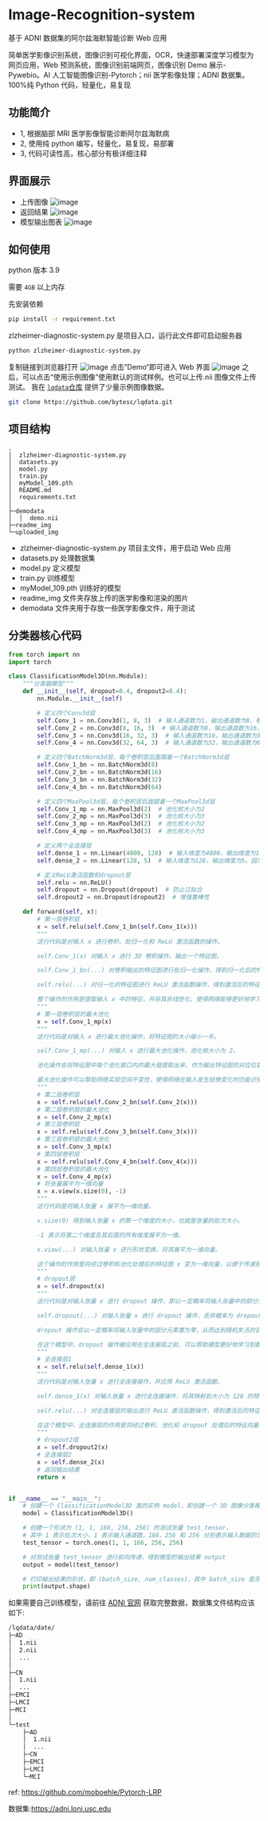 # Image-Recognition-system

基于 ADNI 数据集的阿尔兹海默智能诊断 Web 应用

简单医学影像识别系统，图像识别可视化界面，OCR，快速部署深度学习模型为网页应用，Web 预测系统，图像识别前端网页，图像识别 Demo 展示-Pywebio。AI 人工智能图像识别-Pytorch；nii 医学影像处理；ADNI 数据集。100%纯 Python 代码，轻量化，易复现

## 功能简介

- 1, 根据脑部 MRI 医学影像智能诊断阿尔兹海默病
- 2, 使用纯 python 编写，轻量化，易复现，易部署
- 3, 代码可读性高，核心部分有极详细注释

## 界面展示

- 上传图像
  ![image](./readme_img/1.png)
- 返回结果
  ![image](./readme_img/2.png)
- 模型输出图表
  ![image](./readme_img/3.png)

## 如何使用

python 版本 3.9

需要 `4GB` 以上内存

先安装依赖

```bash
pip install -r requirement.txt
```

zlzheimer-diagnostic-system.py 是项目入口，运行此文件即可启动服务器

```bash
python zlzheimer-diagnostic-system.py
```

复制链接到浏览器打开
![image](./readme_img/4.png)
点击”Demo“即可进入 Web 界面
![image](./readme_img/5.png)
之后，可以点击“使用示例图像”使用默认的测试样例。也可以上传.nii 图像文件上传测试。
我在 [`lqdata`仓库](https://github.com/bytesc/lqdata) 提供了少量示例图像数据。
```bash
git clone https://github.com/bytesc/lqdata.git
```

## 项目结构

```
.
│  zlzheimer-diagnostic-system.py
│  datasets.py
│  model.py
│  train.py
│  myModel_109.pth
│  README.md
│  requirements.txt
│
├─demodata
│  │  demo.nii
├─readme_img
└─uploaded_img
```

- zlzheimer-diagnostic-system.py 项目主文件，用于启动 Web 应用
- datasets.py 处理数据集
- model.py 定义模型
- train.py 训练模型
- myModel_109.pth 训练好的模型
- readme_img 文件夹存放上传的医学影像和渲染的图片
- demodata 文件夹用于存放一些医学影像文件，用于测试

## 分类器核心代码

```python
from torch import nn
import torch

class ClassificationModel3D(nn.Module):
    """分类器模型"""
    def __init__(self, dropout=0.4, dropout2=0.4):
        nn.Module.__init__(self)

        # 定义四个Conv3d层
        self.Conv_1 = nn.Conv3d(1, 8, 3)  # 输入通道数为1，输出通道数为8，卷积核大小为3x3x3
        self.Conv_2 = nn.Conv3d(8, 16, 3)  # 输入通道数为8，输出通道数为16，卷积核大小为3x3x3
        self.Conv_3 = nn.Conv3d(16, 32, 3)  # 输入通道数为16，输出通道数为32，卷积核大小为3x3x3
        self.Conv_4 = nn.Conv3d(32, 64, 3)  # 输入通道数为32，输出通道数为64，卷积核大小为3x3x3

        # 定义四个BatchNorm3d层，每个卷积层后面跟着一个BatchNorm3d层
        self.Conv_1_bn = nn.BatchNorm3d(8)
        self.Conv_2_bn = nn.BatchNorm3d(16)
        self.Conv_3_bn = nn.BatchNorm3d(32)
        self.Conv_4_bn = nn.BatchNorm3d(64)

        # 定义四个MaxPool3d层，每个卷积层后面跟着一个MaxPool3d层
        self.Conv_1_mp = nn.MaxPool3d(2)  # 池化核大小为2
        self.Conv_2_mp = nn.MaxPool3d(3)  # 池化核大小为3
        self.Conv_3_mp = nn.MaxPool3d(2)  # 池化核大小为2
        self.Conv_4_mp = nn.MaxPool3d(3)  # 池化核大小为3

        # 定义两个全连接层
        self.dense_1 = nn.Linear(4800, 128)  # 输入维度为4800，输出维度为128
        self.dense_2 = nn.Linear(128, 5)  # 输入维度为128，输出维度为5。因为这是一个五分类问题，所以最终需要输出维度为5

        # 定义ReLU激活函数和dropout层
        self.relu = nn.ReLU()
        self.dropout = nn.Dropout(dropout)  # 防止过拟合
        self.dropout2 = nn.Dropout(dropout2)  # 增强鲁棒性

    def forward(self, x):
        # 第一层卷积层
        x = self.relu(self.Conv_1_bn(self.Conv_1(x)))
        """
        这行代码是对输入 x 进行卷积、批归一化和 ReLU 激活函数的操作。

        self.Conv_1(x) 对输入 x 进行 3D 卷积操作，输出一个特征图。

        self.Conv_1_bn(...) 对卷积输出的特征图进行批归一化操作，得到归一化后的特征图。

        self.relu(...) 对归一化的特征图进行 ReLU 激活函数操作，得到激活后的特征图。

        整个操作的作用是提取输入 x 中的特征，并将其非线性化，使得网络能够更好地学习这些特征。这里使用了批归一化的技术，可以加速模型的训练过程并提高模型的泛化能力。最终得到的输出结果是经过卷积、批归一化和 ReLU 激活函数处理后的特征图 x。
        """
        # 第一层卷积层的最大池化
        x = self.Conv_1_mp(x)
        """
        这行代码是对输入 x 进行最大池化操作，将特征图的大小缩小一半。

        self.Conv_1_mp(...) 对输入 x 进行最大池化操作，池化核大小为 2。

        池化操作会将特征图中每个池化窗口内的最大值提取出来，作为输出特征图的对应位置的值，从而将特征图的大小缩小一半。

        最大池化操作可以帮助网络实现空间不变性，使得网络在输入发生轻微变化时仍能识别出相同的特征。在这个模型中，经过最大池化后的特征图 x 会传递到下一层卷积层中进行特征提取和非线性化处理。
        """
        # 第二层卷积层
        x = self.relu(self.Conv_2_bn(self.Conv_2(x)))
        # 第二层卷积层的最大池化
        x = self.Conv_2_mp(x)
        # 第三层卷积层
        x = self.relu(self.Conv_3_bn(self.Conv_3(x)))
        # 第三层卷积层的最大池化
        x = self.Conv_3_mp(x)
        # 第四层卷积层
        x = self.relu(self.Conv_4_bn(self.Conv_4(x)))
        # 第四层卷积层的最大池化
        x = self.Conv_4_mp(x)
        # 将张量展平为一维向量
        x = x.view(x.size(0), -1)
        """
        这行代码是将输入张量 x 展平为一维向量。

        x.size(0) 得到输入张量 x 的第一个维度的大小，也就是张量的批次大小。

        -1 表示将第二个维度及其后面的所有维度展平为一维。

        x.view(...) 对输入张量 x 进行形状变换，将其展平为一维向量。

        这个操作的作用是将经过卷积和池化处理后的特征图 x 变为一维向量，以便于传递到全连接层进行分类或回归等任务。展平后的向量大小为 (batch_size, num_features)，其中 batch_size 是输入张量的批次大小，num_features 是展平后的向量元素个数，也就是经过卷积和池化处理后的特征数量。
        """
        # dropout层
        x = self.dropout(x)
        """
        这行代码是对输入张量 x 进行 dropout 操作，即以一定概率将输入张量中的部分元素置为零。

        self.dropout(...) 对输入张量 x 进行 dropout 操作，丢弃概率为 dropout。

        dropout 操作会以一定概率将输入张量中的部分元素置为零，从而达到随机失活的目的。这样做可以减少过拟合，增强模型的泛化能力。

        在这个模型中，dropout 操作被应用在全连接层之前，可以帮助模型更好地学习到数据的特征，防止过拟合。最终得到的 x 张量是经过 dropout 操作后的结果，会传递到下一层全连接层进行处理。
        """
        # 全连接层1
        x = self.relu(self.dense_1(x))
        """
        这行代码是对输入张量 x 进行全连接操作，并应用 ReLU 激活函数。

        self.dense_1(x) 对输入张量 x 进行全连接操作，将其映射到大小为 128 的特征空间中。

        self.relu(...) 对全连接层的输出进行 ReLU 激活函数操作，得到激活后的特征向量。

        在这个模型中，全连接层的作用是将经过卷积、池化和 dropout 处理后的特征向量映射到一个新的特征空间中，以便于进行分类或回归等任务。ReLU 激活函数的作用是对特征向量进行非线性化处理，使得网络能够更好地学习到数据中的非线性相关性。最终得到的 x 张量是经过全连接层和 ReLU 激活函数处理后的结果，会传递到下一层 dropout 层进行处理。
        """
        # dropout2层
        x = self.dropout2(x)
        # 全连接层2
        x = self.dense_2(x)
        # 返回输出结果
        return x


if __name__ == "__main__":
    # 创建一个 ClassificationModel3D 类的实例 model，即创建一个 3D 图像分类模型
    model = ClassificationModel3D()

    # 创建一个形状为 (1, 1, 166, 256, 256) 的测试张量 test_tensor，
    # 其中 1 表示批次大小，1 表示输入通道数，166、256 和 256 分别表示输入数据的深度、高度和宽度
    test_tensor = torch.ones(1, 1, 166, 256, 256)

    # 对测试张量 test_tensor 进行前向传递，得到模型的输出结果 output
    output = model(test_tensor)

    # 打印输出结果的形状，即 (batch_size, num_classes)，其中 batch_size 是测试张量的批次大小，num_classes 是分类任务的类别数
    print(output.shape)

```

如果需要自己训练模型，请前往 [ADNI 官网](https://adni.loni.usc.edu) 获取完整数据，数据集文件结构应该如下:

```txt
/lqdata/date/
├─AD
│  1.nii
│  2.nii
│  ...
│
├─CN
│  1.nii
│  ...
├─EMCI
├─LMCI
├─MCI
│
└─test
    ├─AD
    │  1.nii
    │  ...
    ├─CN
    ├─EMCI
    ├─LMCI
    └─MCI
```

ref: https://github.com/moboehle/Pytorch-LRP

数据集:https://adni.loni.usc.edu
